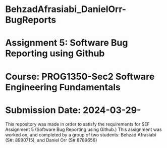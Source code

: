 # BehzadAfrasiabi_DanielOrr-BugReports

# Assignment 5: Software Bug Reporting using Github
# Course: PROG1350-Sec2 Software Engineering Fundamentals 
# Submission Date: 2024-03-29-

This repository was made in order to satisfy the requirements for SEF Assignment 5 (Software Bug Reporting using Github.)
This assignment was worked on, and completed by a group of two students: Behzad Afrasiabi (S#: 8990715), and Daniel Orr (S# 8789656) 
